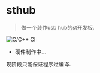 # sthub

> 做一个装作usb hub的st开发板.

![C/C++ CI](https://github.com/feilongfl/sthub/workflows/C/C++%20CI/badge.svg)

* 硬件制作中...

现阶段只能保证程序过编译.
